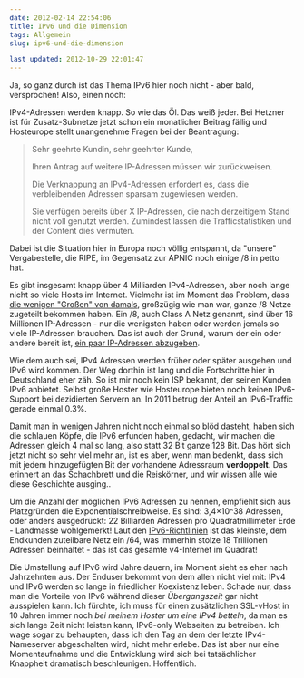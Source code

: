```yaml
---
date: 2012-02-14 22:54:06
title: IPv6 und die Dimension
tags: Allgemein
slug: ipv6-und-die-dimension

last_updated: 2012-10-29 22:01:47
---
```


Ja, so ganz durch ist das Thema IPv6 hier noch nicht - aber bald, versprochen! Also, einen noch:

IPv4-Adressen werden knapp. So wie das Öl. Das weiß jeder. Bei Hetzner ist für Zusatz-Subnetze jetzt schon ein monatlicher Beitrag fällig und Hosteurope stellt unangenehme Fragen bei der Beantragung:

> Sehr geehrte Kundin,
> sehr geehrter Kunde,
>
> Ihren Antrag auf weitere IP-Adressen müssen wir zurückweisen.
>
> Die Verknappung an IPv4-Adressen erfordert es, dass die verbleibenden Adressen sparsam zugewiesen werden. 
>
> Sie verfügen bereits über X IP-Adressen, die nach derzeitigem Stand nicht voll genutzt werden. Zumindest lassen die Trafficstatistiken und der Content dies vermuten.

Dabei ist die Situation hier in Europa noch völlig entspannt, da "unsere" Vergabestelle, die RIPE, im Gegensatz zur APNIC noch einige /8 in petto hat.

Es gibt insgesamt knapp über 4 Milliarden IPv4-Adressen, aber noch lange nicht so viele Hosts im Internet. Vielmehr ist im Moment das Problem, dass [die wenigen "Großen" von damals](//en.wikipedia.org/wiki/List_of_assigned_/8_IPv4_address_blocks), großzügig wie man war, ganze /8 Netze zugeteilt bekommen haben. Ein /8, auch Class A Netz genannt, sind über 16 Millionen IP-Adressen - nur die wenigsten haben oder werden jemals so viele IP-Adressen brauchen. Das ist auch der Grund, warum der ein oder andere bereit ist, [ein paar IP-Adressen abzugeben](//diepresse.com/home/techscience/hightech/microsoft/644749/IPAdressen-knapp_Microsoft-kauft-Nachschub-ein).

Wie dem auch sei, IPv4 Adressen werden früher oder später ausgehen und IPv6 wird kommen. Der Weg dorthin ist lang und die Fortschritte hier in Deutschland eher zäh. So ist mir noch kein ISP bekannt, der seinen Kunden IPv6 anbietet. Selbst große Hoster wie Hosteurope bieten noch keinen IPv6-Support bei dezidierten Servern an. In 2011 betrug der Anteil an IPv6-Traffic gerade einmal 0.3%.

Damit man in wenigen Jahren nicht noch einmal so blöd dasteht, haben sich die schlauen Köpfe, die IPv6 erfunden haben, gedacht, wir machen die Adressen gleich 4 mal so lang, also statt 32 Bit ganze 128 Bit. Das hört sich jetzt nicht so sehr viel mehr an, ist es aber, wenn man bedenkt, dass sich mit jedem hinzugefügten Bit der vorhandene Adressraum **verdoppelt**. Das erinnert an das Schachbrett und die Reiskörner, und wir wissen alle wie diese Geschichte ausging..

Um die Anzahl der möglichen IPv6 Adressen zu nennen, empfiehlt sich aus Platzgründen die Exponentialschreibweise. Es sind: 3,4×10^38 Adressen, oder anders ausgedrückt: 22 Billiarden Adressen pro Quadratmillimeter Erde - Landmasse wohlgemerkt! Laut den [IPv6-Richtlinien](http://www.ripe.net/docs/ripe-512#assignment_size) ist das kleinste, dem Endkunden zuteilbare Netz ein /64, was immerhin stolze 18 Trillionen Adressen beinhaltet - das ist das gesamte v4-Internet im Quadrat!

Die Umstellung auf IPv6 wird Jahre dauern, im Moment sieht es eher nach Jahrzehnten aus. Der Enduser bekommt von dem allen nicht viel mit: IPv4 und IPv6 werden so lange in friedlicher Koexistenz leben. Schade nur, dass man die Vorteile von IPv6 während dieser *Übergangszeit* gar nicht ausspielen kann. Ich fürchte, ich muss für einen zusätzlichen SSL-vHost in 10 Jahren immer noch <em title="SNI mal außen vor">bei meinem Hoster um eine IPv4 betteln</em>, da man es sich lange Zeit nicht leisten kann, IPv6-only Webseiten zu betreiben. Ich wage sogar zu behaupten, dass ich den Tag an dem der letzte IPv4-Nameserver abgeschalten wird, nicht mehr erlebe. Das ist aber nur eine Momentaufnahme und die Entwicklung wird sich bei tatsächlicher Knappheit dramatisch beschleunigen. Hoffentlich.